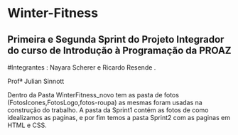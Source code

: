 # Winter-Fitness
## Primeira e  Segunda Sprint  do Projeto Integrador do curso de Introdução à Programação da PROAZ 
#Integrantes : 
Nayara Scherer e
Ricardo  Resende .

Profª Julian  Sinnott

Dentro da Pasta WinterFitness_novo tem as pasta de fotos (FotosIcones,FotosLogo,fotos-roupa) as mesmas foram  usadas na construção do trabalho. A pasta  da Sprint1 contém as fotos  de como idealizamos as paginas, e por fim temos a pasta Sprint2 com as paginas em HTML e CSS.
